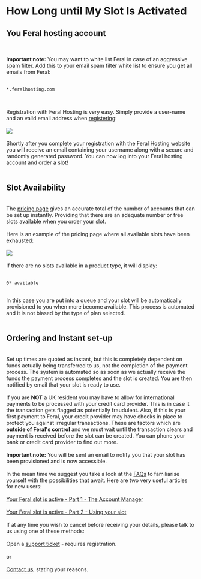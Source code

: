 <h1>How Long until My Slot Is Activated</h1>
        
<h2>You Feral hosting account</h2><br>

<strong>Important note:</strong> You may want to white list Feral in case of an aggressive spam filter. Add this to your email spam filter white list to ensure you get all emails from Feral:<br>
<br>
<pre><code>*.feralhosting.com</code></pre><br>
Registration with Feral Hosting is very easy. Simply provide a user-name and an valid email address when <a href="https://www.feralhosting.com/login">registering</a>:<br>
<br>
<img src="https://raw.github.com/feralhosting/feralfilehosting/master/Feral%20Wiki/General/How%20long%20until%20my%20slot%20is%20activated/register.png"><br>
<br>
Shortly after you complete your registration with the Feral Hosting website you will receive an email containing your username along with a secure and randomly generated password. You can now log into your Feral hosting account and order a slot!<br>
<br>
<h2>Slot Availability</h2><br>
The <a href="https://www.feralhosting.com/pricing">pricing page</a> gives an accurate total of the number of accounts that can be set up instantly. Providing that there are an adequate number or free slots available when you order your slot.<br>
<br>
Here is an example of the pricing page where all available slots have been exhausted:<br>
<br>
<img src="https://raw.github.com/feralhosting/feralfilehosting/master/Feral%20Wiki/General/How%20long%20until%20my%20slot%20is%20activated/1.png"><br>
<br>
If there are no slots available in a product type, it will display: <br>
<br>
<pre><code>0* available</code></pre><br>
In this case you are put into a queue and your slot will be automatically provisioned to you when more become available. This process is automated and it is not biased by the type of plan selected.<br>
<br>
<h2>Ordering and Instant set-up</h2><br>
Set up times are quoted as instant, but this is completely dependent on funds actually being transferred to us, not the completion of the payment process. The system is automated so as soon as we actually receive the funds the payment process completes and the slot is created. You are then notified by email that your slot is ready to use.<br>
<br>
If you are <strong>NOT</strong> a UK resident you may have to allow for international payments to be processed with your credit card provider. This is in case it the transaction gets flagged as potentially fraudulent. Also, if this is your first payment to Feral, your credit provider may have checks in place to protect you against irregular transactions. These are factors which are <strong>outside of Feral&#x27;s control</strong> and we must wait until the transaction clears and payment is received before the slot can be created. You can phone your bank or credit card provider to find out more.<br>
<br>
<strong>Important note:</strong> You will be sent an email to notify you that your slot has been provisioned and is now accessible.<br>
<br>
In the mean time we suggest you take a look at the <a href="https://www.feralhosting.com/faq/">FAQs</a> to familiarise yourself with the possibilities that await. Here are two very useful articles for new users:<br>
<br>
<a href="https://www.feralhosting.com/faq/view?question=134">Your Feral slot is active - Part 1 - The Account Manager</a><br>
<br>
<a href="https://www.feralhosting.com/faq/view?question=225">Your Feral slot is active - Part 2 - Using your slot</a><br>
<br>
If at any time you wish to cancel before receiving your details, please talk to us using one of these methods:<br>
<br>
Open a <a href="https://www.feralhosting.com/manager/tickets/new">support ticket</a> - requires registration.<br>
<br>
or<br>
<br>
<a href="https://www.feralhosting.com/about/">Contact us</a>, stating your reasons.<br>
<br>
